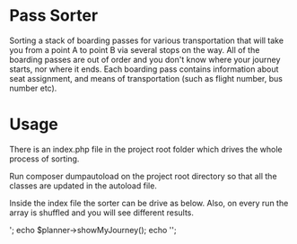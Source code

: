 # Pass Sorter

Sorting a stack of boarding passes for various transportation that will take you from a point A to point B via several stops on the way. All of the boarding passes are out of order and you don't know where your journey starts, nor where it ends. Each boarding pass contains information about seat assignment, and means of transportation (such as flight number, bus number etc).

# Usage

There is an index.php file in the project root folder which drives the whole process of sorting.

Run composer dumpautoload on the project root directory so that all the classes are updated in the autoload file.

Inside the index file the sorter can be drive as below. Also, on every run the array is shuffled and you will see different results.

<?php
require 'vendor/autoload.php';

use \Nasir\MultiBank\Planner;

$json = '[
    {
        "type": "train",
        "number": "23A",
        "from": "Beirut",
        "to": "Turkey",
        "seat": "15B",
        "gate": null,
        "counter": null
     },
     {
        "type": "bus",
        "number": "airport",
        "from": "Turkey",
        "to": "Ibiza Airport",
        "seat": null,
        "gate": null,
        "counter": null
     },
     {
        "type": "airplane",
        "number": "flight SK455",
        "from": "Ibiza Airport",
        "to": "Aleppo",
        "seat": "3A",
        "gate": "15B",
        "counter": "344"
     },
     {
        "type": "airplane",
        "number": "flight SK22",
        "from": "Aleppo",
        "to": "Montreal YUL",
        "seat": "7B",
        "gate": "22",
        "counter": null
    }




    ]';

$planner = new Planner($json);

echo '<pre>';
echo $planner->showMyJourney();
echo '</pre>';


